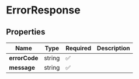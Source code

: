 # ErrorResponse



## Properties

| Name | Type | Required | Description |
| ------------ | ------------- | ------------- | ------------- |
| **errorCode** | string | ✅ |  |
**message** | string | ✅ |  |



